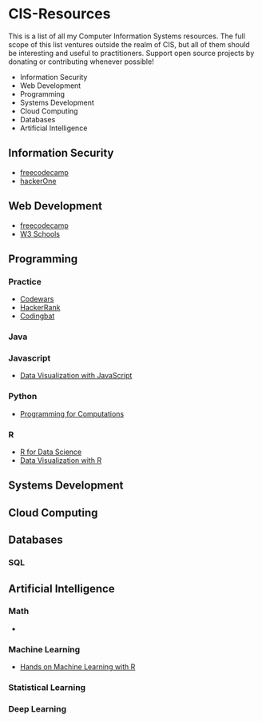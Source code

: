 # CIS-Resources
This is a list of all my Computer Information Systems resources.  The full scope of this list ventures outside the realm of CIS, but all of them should be interesting and useful to practitioners.
Support open source projects by donating or contributing whenever possible!
* Information Security
* Web Development
* Programming
* Systems Development
* Cloud Computing
* Databases
* Artificial Intelligence

## Information Security
* [freecodecamp](https://www.freecodecamp.org/learn/information-security/)
* [hackerOne](https://www.hackerone.com/)
## Web Development
* [freecodecamp](https://www.freecodecamp.org/learn/responsive-web-design/)
* [W3 Schools](https://www.w3schools.com/)

## Programming
### Practice
* [Codewars]()
* [HackerRank]()
* [Codingbat]()

### Java


### Javascript
* [Data Visualization with JavaScript](https://www.freecodecamp.org/learn/data-visualization/)

### Python
* [Programming for Computations](https://link.springer.com/book/10.1007/978-3-030-16877-3)

### R
* [R for Data Science](https://r4ds.had.co.nz/introduction.html)
* [Data Visualization with R](https://socviz.co/)
## Systems Development


## Cloud Computing


## Databases
### SQL


## Artificial Intelligence
### Math
* 

### Machine Learning
* [Hands on Machine Learning with R](https://bradleyboehmke.github.io/HOML/)

### Statistical Learning

### Deep Learning
